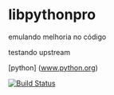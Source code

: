 # libpythonpro

emulando melhoria no código

testando upstream

[python] (www.python.org)

[![Build Status](https://travis-ci.org/pcego/libpythonpro.svg?branch=master)](https://travis-ci.org/pcego/libpythonpro)